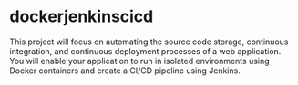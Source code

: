 # dockerjenkinscicd
This project will focus on automating the source code storage, continuous integration, and continuous deployment processes of a web application. You will enable your application to run in isolated environments using Docker containers and create a CI/CD pipeline using Jenkins.
